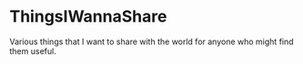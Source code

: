 # ThingsIWannaShare
Various things that I want to share with the world for anyone who might find them useful.
